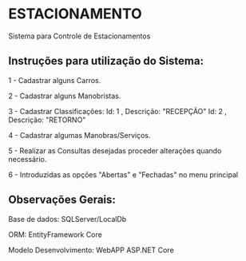 # ESTACIONAMENTO
Sistema para Controle de Estacionamentos

Instruções para utilização do Sistema:
--------------------------------------

1 - Cadastrar alguns Carros.

2 - Cadastrar alguns Manobristas.

3 - Cadastrar Classificações:
    Id: 1 , Descrição: "RECEPÇÃO"
    Id: 2 , Descrição: "RETORNO"
    
4 - Cadastrar algumas Manobras/Serviços.

5 - Realizar as Consultas desejadas proceder alterações quando necessário.

6 - Introduzidas as opções "Abertas" e "Fechadas" no menu principal

Observações Gerais:
-------------------

Base de dados: SQLServer/LocalDb

ORM: EntityFramework Core

Modelo Desenvolvimento: WebAPP ASP.NET Core


